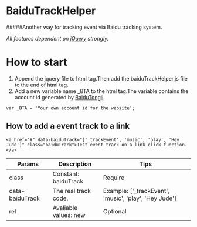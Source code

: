 BaiduTrackHelper
================

#####Another way for tracking event via Baidu tracking system.

_All features dependent on [jQuery](http://jquery.com) strongly._

# How to start #
1. Append the jquery file to <head> html tag.Then add the baiduTrackHelper.js file to the end of <body> html tag.
2. Add a new variable name _BTA to the <head> html tag.The variable contains the account id generated by [BaiduTongji](http://tongji.baidu.com).

```
var _BTA = 'Your own account id for the website';
```

## How to add a event track to a link ##
```
<a href="#" data-baiduTrack="['_trackEvent', 'music', 'play', 'Hey Jude']" class="baiduTrack">Test event track on a link click function.</a>
```
Params | Description | Tips
------------ | ------------- | ------------
class | Constant: baiduTrack  | Require
data-baiduTrack | The real track code.  | Example: ['_trackEvent', 'music', 'play', 'Hey Jude']
rel | Avaliable values: new | Optional



